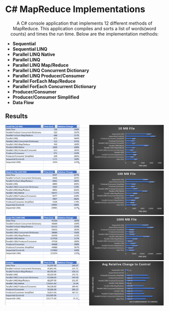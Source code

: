 # C# MapReduce Implementations
<p align="center">
A C# console application that implements 12 different methods of MapReduce.
This application compiles and sorts a list of words(word counts) and times the run time.
Below are the implementation methods:<ul>
<li><b>Sequential</b></li>
<li><b>Sequential LINQ</b></li>
<li><b>Parallel LINQ Native</b></li>
<li><b>Parallel LINQ</b></li>
<li><b>Parallel LINQ Map/Reduce</b></li>
<li><b>Parallel LINQ Concurrent Dictionary</b></li>
<li><b>Parallel LINQ Producer/Consumer</b></li>
<li><b>Parallel ForEach Map/Reduce</b></li>
<li><b>Parallel ForEach Concurrent Dictionary</b></li>
<li><b>Producer/Consumer</b></li>
<li><b>Producer/Consumer Simplified</b></li>
<li><b>Data Flow</b></li>
</ul>
</p>

<h3><b><big>Results</big></b></h3>

<p align="center">
<img src="https://github.com/xadamxk/Class-Work/blob/master/MapReduceFunctions/Small.PNG?raw=true" title="Small Screenshot" />

<img src="https://github.com/xadamxk/Class-Work/blob/master/MapReduceFunctions/Medium.png?raw=true" title="Medium Screenshot" />

<img src="https://github.com/xadamxk/Class-Work/blob/master/MapReduceFunctions/Large.png?raw=true" title="Large Screenshot" />

<img src="https://github.com/xadamxk/Class-Work/blob/master/MapReduceFunctions/Summary.PNG?raw=true" title="Comparison Screenshot" />
</p>
